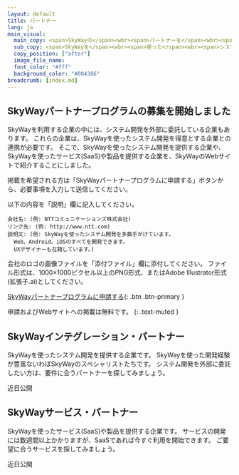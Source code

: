 ```yaml
---
layout: default
title: パートナー
lang: ja
main_visual:
  main_copy: <span>SkyWayの</span><wbr><span>パートナーを</span><wbr><span>見つけよう</span>
  sub_copy: <span>SkyWayを</span><wbr><span>使った</span><wbr><span>システム開発の</span><wbr><span>スペシャリストや、</span><wbr><span>すぐに利用できる</span><wbr><span>SaaSを</span><wbr><span>紹介します</span>
  copy_position: ["after"]
  image_file_name: 
  font_color: "#fff"
  background_color: "#004386"
breadcrumb: [index.md]
---
```


## SkyWayパートナープログラムの募集を開始しました

SkyWayを利用する企業の中には、システム開発を外部に委託している企業もあります。
これらの企業は、SkyWayを使ったシステム開発を得意とする企業との連携が必要です。
そこで、SkyWayを使ったシステム開発を提供する企業や、SkyWayを使ったサービス(SaaS)や製品を提供する企業を、SkyWayのWebサイトで紹介することにしました。

掲載を希望される方は「SkyWayパートナープログラムに申請する」ボタンから、必要事項を入力して送信してください。

以下の内容を「説明」欄に記入してください。

```
会社名: (例: NTTコミュニケーションズ株式会社)
リンク先: (例: http://www.ntt.com)
説明文: (例: SkyWayを使ったシステム開発を多数手がけています。
  Web、Android、iOSのすべてを開発できます。
  UXデザイナーも在籍しています。)
```

会社のロゴの画像ファイルを「添付ファイル」欄に添付してください。
ファイル形式は、1000×1000ピクセル以上のPNG形式、またはAdobe Illustrator形式(拡張子.ai)としてください。

[SkyWayパートナープログラムに申請する](https://support.skyway.io/hc/ja/requests/new){: .btn .btn-primary }

申請およびWebサイトへの掲載は無料です。
{: .text-muted }

## SkyWayインテグレーション・パートナー

SkyWayを使ったシステム開発を提供する企業です。
SkyWayを使った開発経験が豊富ないわばSkyWayのスペシャリストたちです。
システム開発を外部に委託したい方は、要件に合うパートナーを探してみましょう。

<div class="alert alert-secondary" role="alert">
  近日公開
</div>

## SkyWayサービス・パートナー

SkyWayを使ったサービス(SaaS)や製品を提供する企業です。
サービスの開発には数週間以上かかりますが、SaaSであれば今すぐ利用を開始できます。
ご要望に合うサービスを探してみましょう。

<div class="alert alert-secondary" role="alert">
  近日公開
</div>
